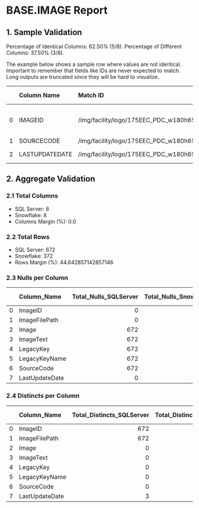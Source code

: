 # BASE.IMAGE Report

## 1. Sample Validation

Percentage of Identical Columns: 62.50% (5/8).
Percentage of Different Columns: 37.50% (3/8).

The example below shows a sample row where values are not identical. Important to remember that fields like IDs are never expected to match. Long outputs are truncated since they will be hard to visualize.

|    | Column Name    | Match ID                                  | SQL Server Value                     | Snowflake Value                      |
|---:|:---------------|:------------------------------------------|:-------------------------------------|:-------------------------------------|
|  0 | IMAGEID        | /img/facility/logo/175EEC_PDC_w180h65.png | 49030e4c-2569-a776-55e6-04dd592bc9d2 | 963138af-e3a5-47c1-b8bc-c8edbee51528 |
|  1 | SOURCECODE     | /img/facility/logo/175EEC_PDC_w180h65.png | None                                 | RSHUMC                               |
|  2 | LASTUPDATEDATE | /img/facility/logo/175EEC_PDC_w180h65.png | 2022-05-22 05:22:08.910              | 2022-08-02 20:59:09.717              |

## 2. Aggregate Validation

### 2.1 Total Columns
- SQL Server: 8
- Snowflake: 8
- Columns Margin (%): 0.0

### 2.2 Total Rows
- SQL Server: 672
- Snowflake: 372
- Rows Margin (%): 44.642857142857146

### 2.3 Nulls per Column
|    | Column_Name    |   Total_Nulls_SQLServer |   Total_Nulls_Snowflake |   Margin (%) |
|---:|:---------------|------------------------:|------------------------:|-------------:|
|  0 | ImageID        |                       0 |                       0 |          0   |
|  1 | ImageFilePath  |                       0 |                       0 |          0   |
|  2 | Image          |                     672 |                     372 |         44.6 |
|  3 | ImageText      |                     672 |                     372 |         44.6 |
|  4 | LegacyKey      |                     672 |                     372 |         44.6 |
|  5 | LegacyKeyName  |                     672 |                     372 |         44.6 |
|  6 | SourceCode     |                     672 |                       0 |        100   |
|  7 | LastUpdateDate |                       0 |                       0 |          0   |

### 2.4 Distincts per Column
|    | Column_Name    |   Total_Distincts_SQLServer |   Total_Distincts_Snowflake |   Margin (%) |
|---:|:---------------|----------------------------:|----------------------------:|-------------:|
|  0 | ImageID        |                         672 |                         372 |         44.6 |
|  1 | ImageFilePath  |                         672 |                         350 |         47.9 |
|  2 | Image          |                           0 |                           0 |          0   |
|  3 | ImageText      |                           0 |                           0 |          0   |
|  4 | LegacyKey      |                           0 |                           0 |          0   |
|  5 | LegacyKeyName  |                           0 |                           0 |          0   |
|  6 | SourceCode     |                           0 |                          39 |        inf   |
|  7 | LastUpdateDate |                           3 |                          61 |       1933.3 |